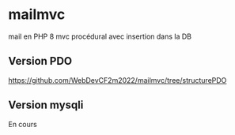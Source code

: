 # mailmvc
mail en PHP 8 mvc procédural avec insertion dans la DB

## Version PDO

https://github.com/WebDevCF2m2022/mailmvc/tree/structurePDO

## Version mysqli

En cours
